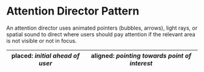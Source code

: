 # Attention Director Pattern

An attention director uses animated pointers (bubbles, arrows), light rays, or spatial sound to direct where users should pay attention if the relevant area is not visible or not in focus.

| placed: _initial ahead of user_ | aligned: _pointing towards point of interest_ |
|---|---|